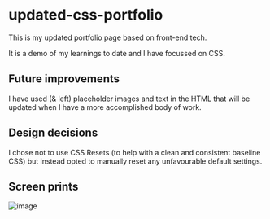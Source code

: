 # updated-css-portfolio

This is my updated portfolio page based on front-end tech. 

It is a demo of my learnings to date and I have focussed on CSS. 

## Future improvements 

I have used (& left) placeholder images and text in the HTML that will be updated when I have a more accomplished body of work. 

## Design decisions

I chose not to use CSS Resets (to help with a clean and consistent baseline CSS) but instead opted to manually reset any unfavourable default settings.

## Screen prints

![image](https://user-images.githubusercontent.com/61643257/126053113-625a6183-5958-4f53-a54a-ea9773ba4d49.png)
